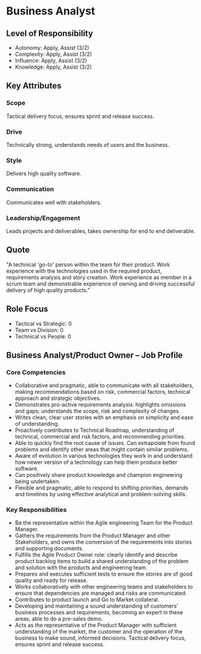 # Business Analyst

## Level of Responsibility
- Autonomy: Apply, Assist (3/2)
- Complexity: Apply, Assist (3/2)
- Influence: Apply, Assist (3/2)
- Knowledge: Apply, Assist (3/2)

## Key Attributes
### Scope
Tactical delivery focus, ensures sprint and release success.

### Drive
Technically strong, understands needs of users and the business.

### Style
Delivers high quality software.

### Communication
Communicates well with stakeholders.

### Leadership/Engagement
Leads projects and deliverables, takes ownership for end to end deliverable.

## Quote
"A technical 'go-to' person within the team for their product. Work experience with the technologies used in the required product, requirements analysis and story creation. Work experience as member in a scrum team and demonstrable experience of owning and driving successful delivery of high quality products."

## Role Focus
- Tactical vs Strategic: 0
- Team vs Division: 0
- Technical vs People: 0

## Business Analyst/Product Owner – Job Profile

### Core Competencies
- Collaborative and pragmatic, able to communicate with all stakeholders, making recommendations based on risk, commercial factors, technical approach and strategic objectives.
- Demonstrates pro-active requirements analysis: highlights omissions and gaps; understands the scope, risk and complexity of changes.
- Writes clean, clear user stories with an emphasis on simplicity and ease of understanding.
- Proactively contributes to Technical Roadmap, understanding of technical, commercial and risk factors, and recommending priorities.
- Able to quickly find the root cause of issues. Can extrapolate from found problems and identify other areas that might contain similar problems.
- Aware of evolution in various technologies they work in and understand how newer version of a technology can help them produce better software.
- Can positively share product knowledge and champion engineering being undertaken.
- Flexible and pragmatic, able to respond to shifting priorities, demands and timelines by using effective analytical and problem-solving skills.

### Key Responsibilities
- Be the representative within the Agile engineering Team for the Product Manager.
- Gathers the requirements from the Product Manager and other Stakeholders, and owns the conversion of the requirements into stories and supporting documents.
- Fulfills the Agile Product Owner role: clearly identify and describe product backlog items to build a shared understanding of the problem and solution with the products and engineering team.
- Prepares and executes sufficient tests to ensure the stories are of good quality and ready for release.
- Works collaboratively with other engineering teams and stakeholders to ensure that dependencies are managed and risks are communicated.
- Contributes to product launch and Go to Market collateral.
- Developing and maintaining a sound understanding of customers’ business processes and requirements, becoming an expert in these areas, able to do a pre-sales demo.
- Acts as the representative of the Product Manager with sufficient understanding of the market, the customer and the operation of the business to make sound, informed decisions. Tactical delivery focus, ensures sprint and release success.

